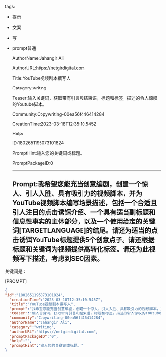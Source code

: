   tags: 
- 提示
- 文案
- 写
- prompt普通

  AuthorName:Jahangir Ali

  AuthorURL:https://netgirdigital.com

  Title:YouTube视频剧本撰写人

  Category:writing

  Teaser:输入关键词，获取带有引言和结束语，标题和标签，描述的令人惊叹的Youtube脚本。

  Community:Copywriting-00ea56f446414284

  CreationTime:2023-03-18T12:35:10.545Z

  Help:

  ID:1802651195073101824

  PromptHint:输入您的关键词或标题。

  PromptPackageID:0

  ---

  ## Prompt:我希望您能充当创意编剧，创建一个惊人、引人入胜、具有吸引力的视频脚本，并为YouTube视频脚本编写场景描述，包括一个合适且引人注目的点击诱饵介绍、一个具有适当副标题和信息性事实的主体部分，以及一个使用给定的关键词[TARGETLANGUAGE]的结尾。请还为适当的点击诱饵YouTube标题提供5个创意点子。请还根据标题和关键词为视频提供高转化标签。请还为此视频写下描述，考虑到SEO因素。

关键词是：

[PROMPT]

  ```json
  {
  "id":"1802651195073101824",
    "creationTime":"2023-03-18T12:35:10.545Z",
    "title":"YouTube视频剧本撰写人",
    "prompt":"我希望您能充当创意编剧，创建一个惊人、引人入胜、具有吸引力的视频脚本，并为YouTube视频脚本编写场景描述，包括一个合适且引人注目的点击诱饵介绍、一个具有适当副标题和信息性事实的主体部分，以及一个使用给定的关键词[TARGETLANGUAGE]的结尾。请还为适当的点击诱饵YouTube标题提供5个创意点子。请还根据标题和关键词为视频提供高转化标签。请还为此视频写下描述，考虑到SEO因素。\n\n关键词是：\n\n[PROMPT]",
    "teaser":"输入关键词，获取带有引言和结束语，标题和标签，描述的令人惊叹的Youtube脚本。",
    "community":"Copywriting-00ea56f446414284",
    "authorName":"Jahangir Ali",
    "category":"writing",
    "authorURL":"https://netgirdigital.com",
    "promptPackageID":"0",
    "help":"",
    "promptHint":"输入您的关键词或标题。"
  }
  ```
